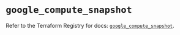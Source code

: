 # `google_compute_snapshot`

Refer to the Terraform Registry for docs: [`google_compute_snapshot`](https://registry.terraform.io/providers/hashicorp/google-beta/6.34.1/docs/resources/google_compute_snapshot).
